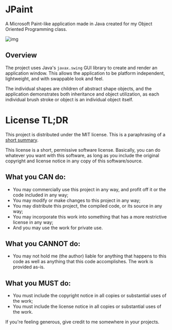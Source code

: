 # JPaint

A Microsoft Paint-like application made in Java created for my Object Oriented
Programming class.

![img](https://cdn.discordapp.com/attachments/385581275160903680/751877706987208804/unknown.png)

## Overview

The project uses Java's `javax.swing` GUI library to create and render an
application window. This allows the application to be platform independent,
lightweight, and with swappable look and feel.

The individual shapes are children of abstract shape objects, and the
application demonstrates both inheritance and object utilization, as each
individual brush stroke or object is an individual object itself.

# License TL;DR

This project is distributed under the MIT license. This is a paraphrasing of a
[short summary](https://tldrlegal.com/license/mit-license).

This license is a short, permissive software license. Basically, you can do
whatever you want with this software, as long as you include the original
copyright and license notice in any copy of this software/source.

## What you CAN do:

-   You may commercially use this project in any way, and profit off it or the
    code included in any way;
-   You may modify or make changes to this project in any way;
-   You may distribute this project, the compiled code, or its source in any
    way;
-   You may incorporate this work into something that has a more restrictive
    license in any way;
-   And you may use the work for private use.

## What you CANNOT do:

-   You may not hold me (the author) liable for anything that happens to this
    code as well as anything that this code accomplishes. The work is provided
    as-is.

## What you MUST do:

-   You must include the copyright notice in all copies or substantial uses of
    the work;
-   You must include the license notice in all copies or substantial uses of the
    work.

If you're feeling generous, give credit to me somewhere in your projects.
